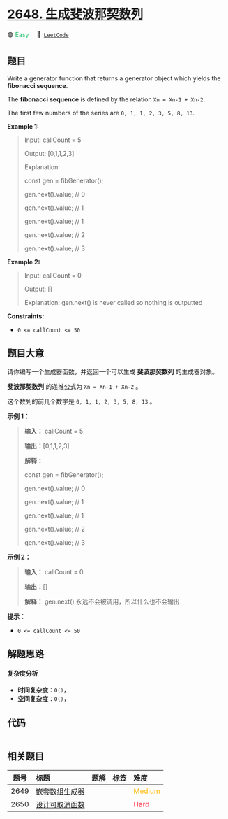 # [2648. 生成斐波那契数列](https://leetcode.com/problems/generate-fibonacci-sequence)

🟢 <font color=#15bd66>Easy</font>&emsp; 🔗&ensp;[`LeetCode`](https://leetcode.com/problems/generate-fibonacci-sequence)

## 题目

Write a generator function that returns a generator object which yields the
**fibonacci sequence**.

The **fibonacci sequence**  is defined by the relation `Xn = Xn-1 + Xn-2`.

The first few numbers of the series are `0, 1, 1, 2, 3, 5, 8, 13`.



**Example 1:**

> Input: callCount = 5
> 
> Output: [0,1,1,2,3]
> 
> Explanation:
> 
> const gen = fibGenerator();
> 
> gen.next().value; // 0
> 
> gen.next().value; // 1
> 
> gen.next().value; // 1
> 
> gen.next().value; // 2
> 
> gen.next().value; // 3

**Example 2:**

> Input: callCount = 0
> 
> Output: []
> 
> Explanation: gen.next() is never called so nothing is outputted

**Constraints:**

  * `0 <= callCount <= 50`


## 题目大意

请你编写一个生成器函数，并返回一个可以生成 **斐波那契数列** 的生成器对象。

**斐波那契数列** 的递推公式为 `Xn = Xn-1 + Xn-2` 。

这个数列的前几个数字是 `0, 1, 1, 2, 3, 5, 8, 13` 。



**示例 1：**

> 
> 
> 
> 
> 
> **输入：** callCount = 5
> 
> **输出：**[0,1,1,2,3]
> 
> **解释：**
> 
> const gen = fibGenerator();
> 
> gen.next().value; // 0
> 
> gen.next().value; // 1
> 
> gen.next().value; // 1
> 
> gen.next().value; // 2
> 
> gen.next().value; // 3
> 
> 

**示例 2：**

> 
> 
> 
> 
> 
> **输入：** callCount = 0
> 
> **输出：**[]
> 
> **解释：** gen.next() 永远不会被调用，所以什么也不会输出
> 
> 



**提示：**

  * `0 <= callCount <= 50`


## 解题思路

#### 复杂度分析

- **时间复杂度**：`O()`，
- **空间复杂度**：`O()`，

## 代码

```javascript

```

## 相关题目

<!-- prettier-ignore -->
| 题号 | 标题 | 题解 | 标签 | 难度 |
| :------: | :------ | :------: | :------ | :------ |
| 2649 | [嵌套数组生成器](https://leetcode.com/problems/nested-array-generator) |  |  | <font color=#ffb800>Medium</font> |
| 2650 | [设计可取消函数](https://leetcode.com/problems/design-cancellable-function) |  |  | <font color=#ff334b>Hard</font> |